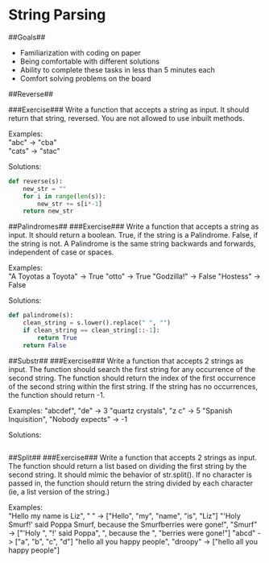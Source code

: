 String Parsing
=======
##Goals##
* Familiarization with coding on paper
* Being comfortable with different solutions
* Ability to complete these tasks in less than 5 minutes each
* Comfort solving problems on the board


##Reverse##

###Exercise###
Write a function that accepts a string as input. It should return that string, reversed. You are not allowed to use inbuilt methods.

Examples:  
"abc" -> "cba"  
"cats" -> "stac"  

Solutions:

```python
def reverse(s):
	new_str = ""
	for i in range(len(s)):
		new_str += s[i*-1]
	return new_str

```

##Palindromes##
###Exercise###
Write a function that accepts a string as input. It should return a boolean. True, if the string is a Palindrome. False, if the string is not. A Palindrome is the same string backwards and forwards, independent of case or spaces.


Examples:  
"A Toyotas a Toyota" -> True
"otto" -> True
"Godzilla!" -> False
"Hostess" -> False

Solutions:
```python
def palindrome(s):
    clean_string = s.lower().replace(" ", "")
    if clean_string == clean_string[::-1]:
        return True
    return False
```


##Substr##
###Exercise###
Write a function that accepts 2 strings as input. The function should search the first string for any occurrence of the second string. 
The function should return the index of the first occurrence of the second string within the first string. If the string has no occurrences, the function should return -1.

Examples:
"abcdef", "de" -> 3
"quartz crystals", "z c" -> 5
"Spanish Inquisition", "Nobody expects" -> -1

Solutions:
```python

```

##Split##
###Exercise###
Write a function that accepts 2 strings as input. The function should return a list based on dividing the first string by the second string. It should mimic the behavior of str.split(). If no character is passed in, the function should return the string divided by each character (ie, a list version of the string.)

Examples:  
"Hello my name is Liz", " " -> ["Hello", "my", "name", "is", "Liz"]
"'Holy Smurf!' said Poppa Smurf, because the Smurfberries were gone!", "Smurf" -> ["'Holy ", "!' said Poppa", ", because the ", "berries were gone!"]
"abcd" -> ["a", "b", "c", "d"]
"hello all you happy people", "droopy" -> ["hello all you happy people"]

